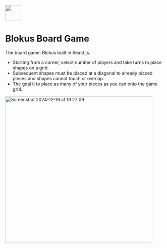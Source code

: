 <img width="50" src="https://github.com/user-attachments/assets/d74a89bd-8a48-4825-8083-8405f38ed7ec" />

# Blokus Board Game

The board game: Blokus built in React.js.
* Starting from a corner, select number of players and take turns to place shapes on a grid.
* Subsequent shapes must be placed at a diagonal to already placed pieces and shapes cannot touch or overlap.
* The goal it to place as many of your pieces as you can onto the game grid.

<img width="466" alt="Screenshot 2024-12-19 at 19 27 09" src="https://github.com/user-attachments/assets/e5ca5705-650a-4224-a142-c5298d496811" />

